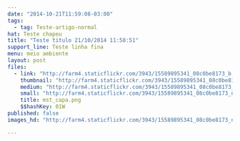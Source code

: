 ```yaml
---
date: "2014-10-21T11:59:08-03:00"
tags:
  - tag: Teste-artigo-normal
hat: Teste chapeu
title: "Teste titulo 21/10/2014 11:58:51"
support_line: Teste linha fina
menu: meio ambiente
layout: post
files:
  - link: "http://farm4.staticflickr.com/3943/15589895341_08c0be8173_b.jpg"
    thumbnail: "http://farm4.staticflickr.com/3943/15589895341_08c0be8173_t.jpg"
    medium: "http://farm4.staticflickr.com/3943/15589895341_08c0be8173_z.jpg"
    small: "http://farm4.staticflickr.com/3943/15589895341_08c0be8173_n.jpg"
    title: mst_capa.png
    $$hashKey: 01W
published: false
images_hd: "http://farm4.staticflickr.com/3943/15589895341_08c0be8173_n.jpg"

---
```

